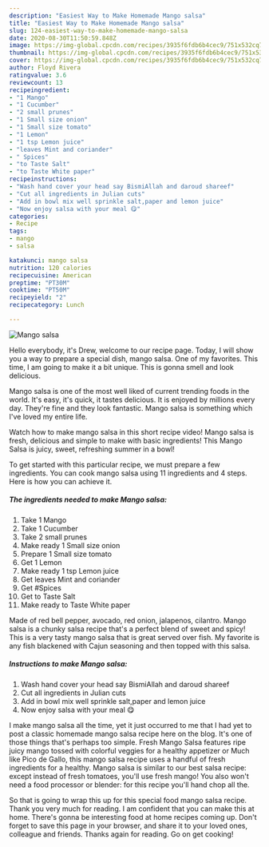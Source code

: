 ```yaml
---
description: "Easiest Way to Make Homemade Mango salsa"
title: "Easiest Way to Make Homemade Mango salsa"
slug: 124-easiest-way-to-make-homemade-mango-salsa
date: 2020-08-30T11:50:59.848Z
image: https://img-global.cpcdn.com/recipes/3935f6fdb6b4cec9/751x532cq70/mango-salsa-recipe-main-photo.jpg
thumbnail: https://img-global.cpcdn.com/recipes/3935f6fdb6b4cec9/751x532cq70/mango-salsa-recipe-main-photo.jpg
cover: https://img-global.cpcdn.com/recipes/3935f6fdb6b4cec9/751x532cq70/mango-salsa-recipe-main-photo.jpg
author: Floyd Rivera
ratingvalue: 3.6
reviewcount: 13
recipeingredient:
- "1 Mango"
- "1 Cucumber"
- "2 small prunes"
- "1 Small size onion"
- "1 Small size tomato"
- "1 Lemon"
- "1 tsp Lemon juice"
- "leaves Mint and coriander"
- " Spices"
- "to Taste Salt"
- "to Taste White paper"
recipeinstructions:
- "Wash hand cover your head say BismiAllah and daroud shareef"
- "Cut all ingredients in Julian cuts"
- "Add in bowl mix well sprinkle salt,paper and lemon juice"
- "Now enjoy salsa with your meal 😋"
categories:
- Recipe
tags:
- mango
- salsa

katakunci: mango salsa 
nutrition: 120 calories
recipecuisine: American
preptime: "PT30M"
cooktime: "PT50M"
recipeyield: "2"
recipecategory: Lunch

---
```



![Mango salsa](https://img-global.cpcdn.com/recipes/3935f6fdb6b4cec9/751x532cq70/mango-salsa-recipe-main-photo.jpg)

Hello everybody, it's Drew, welcome to our recipe page. Today, I will show you a way to prepare a special dish, mango salsa. One of my favorites. This time, I am going to make it a bit unique. This is gonna smell and look delicious.

Mango salsa is one of the most well liked of current trending foods in the world. It's easy, it's quick, it tastes delicious. It is enjoyed by millions every day. They're fine and they look fantastic. Mango salsa is something which I've loved my entire life.

Watch how to make mango salsa in this short recipe video! Mango salsa is fresh, delicious and simple to make with basic ingredients! This Mango Salsa is juicy, sweet, refreshing summer in a bowl!


To get started with this particular recipe, we must prepare a few ingredients. You can cook mango salsa using 11 ingredients and 4 steps. Here is how you can achieve it.

<!--inarticleads1-->

##### The ingredients needed to make Mango salsa:

1. Take 1 Mango
1. Take 1 Cucumber
1. Take 2 small prunes
1. Make ready 1 Small size onion
1. Prepare 1 Small size tomato
1. Get 1 Lemon
1. Make ready 1 tsp Lemon juice
1. Get leaves Mint and coriander
1. Get  #Spices
1. Get to Taste Salt
1. Make ready to Taste White paper


Made of red bell pepper, avocado, red onion, jalapenos, cilantro. Mango salsa is a chunky salsa recipe that&#39;s a perfect blend of sweet and spicy! This is a very tasty mango salsa that is great served over fish. My favorite is any fish blackened with Cajun seasoning and then topped with this salsa. 

<!--inarticleads2-->

##### Instructions to make Mango salsa:

1. Wash hand cover your head say BismiAllah and daroud shareef
1. Cut all ingredients in Julian cuts
1. Add in bowl mix well sprinkle salt,paper and lemon juice
1. Now enjoy salsa with your meal 😋


I make mango salsa all the time, yet it just occurred to me that I had yet to post a classic homemade mango salsa recipe here on the blog. It&#39;s one of those things that&#39;s perhaps too simple. Fresh Mango Salsa features ripe juicy mango tossed with colorful veggies for a healthy appetizer or Much like Pico de Gallo, this mango salsa recipe uses a handful of fresh ingredients for a healthy. Mango salsa is similar to our best salsa recipe: except instead of fresh tomatoes, you&#39;ll use fresh mango! You also won&#39;t need a food processor or blender: for this recipe you&#39;ll hand chop all the. 

So that is going to wrap this up for this special food mango salsa recipe. Thank you very much for reading. I am confident that you can make this at home. There's gonna be interesting food at home recipes coming up. Don't forget to save this page in your browser, and share it to your loved ones, colleague and friends. Thanks again for reading. Go on get cooking!
